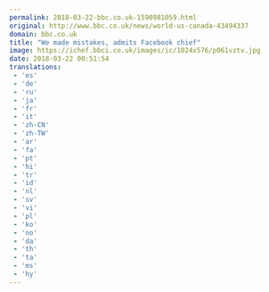 ```yaml
---
permalink: 2018-03-22-bbc.co.uk-1590981059.html
original: http://www.bbc.co.uk/news/world-us-canada-43494337
domain: bbc.co.uk
title: "We made mistakes, admits Facebook chief"
image: https://ichef.bbci.co.uk/images/ic/1024x576/p061vztv.jpg
date: 2018-03-22 00:51:54
translations: 
 - 'es'
 - 'de'
 - 'ru'
 - 'ja'
 - 'fr'
 - 'it'
 - 'zh-CN'
 - 'zh-TW'
 - 'ar'
 - 'fa'
 - 'pt'
 - 'hi'
 - 'tr'
 - 'id'
 - 'nl'
 - 'sv'
 - 'vi'
 - 'pl'
 - 'ko'
 - 'no'
 - 'da'
 - 'th'
 - 'ta'
 - 'ms'
 - 'hy'
---
```


